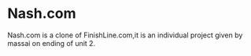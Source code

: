 # Nash.com
Nash.com is a clone of FinishLine.com,it is an individual project given by massai on ending of unit 2.
